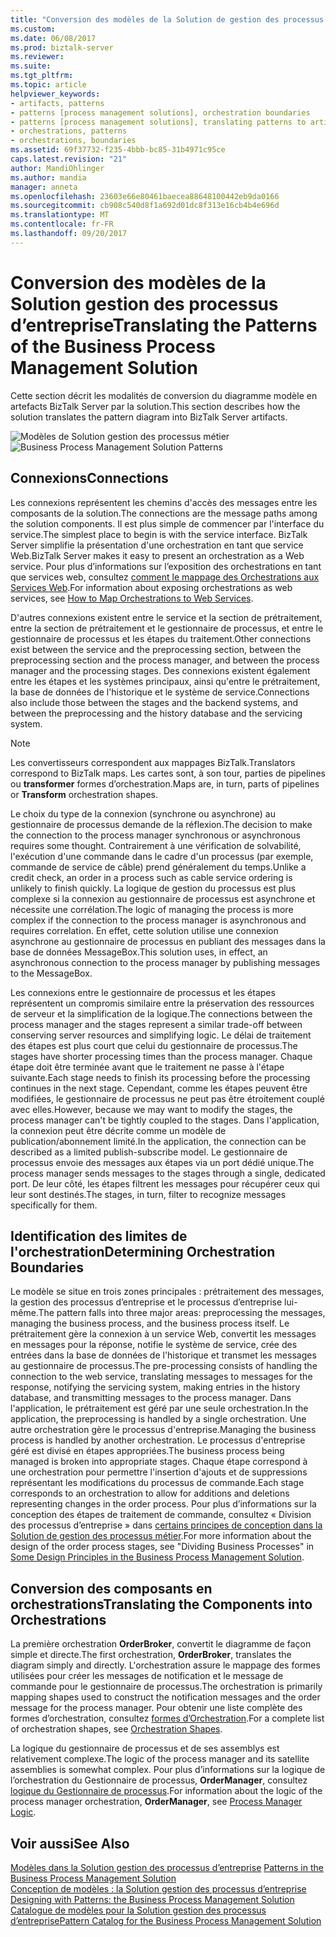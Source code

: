 ```yaml
---
title: "Conversion des modèles de la Solution de gestion des processus métier | Documents Microsoft"
ms.custom: 
ms.date: 06/08/2017
ms.prod: biztalk-server
ms.reviewer: 
ms.suite: 
ms.tgt_pltfrm: 
ms.topic: article
helpviewer_keywords:
- artifacts, patterns
- patterns [process management solutions], orchestration boundaries
- patterns [process management solutions], translating patterns to artifacts
- orchestrations, patterns
- orchestrations, boundaries
ms.assetid: 69f37732-f235-4bbb-bc85-31b4971c95ce
caps.latest.revision: "21"
author: MandiOhlinger
ms.author: mandia
manager: anneta
ms.openlocfilehash: 23603e66e80461baecea88648100442eb9da0166
ms.sourcegitcommit: cb908c540d8f1a692d01dc8f313e16cb4b4e696d
ms.translationtype: MT
ms.contentlocale: fr-FR
ms.lasthandoff: 09/20/2017
---
```

# <a name="translating-the-patterns-of-the-business-process-management-solution"></a><span data-ttu-id="1f9a8-102">Conversion des modèles de la Solution gestion des processus d’entreprise</span><span class="sxs-lookup"><span data-stu-id="1f9a8-102">Translating the Patterns of the Business Process Management Solution</span></span>
<span data-ttu-id="1f9a8-103">Cette section décrit les modalités de conversion du diagramme modèle en artefacts BizTalk Server par la solution.</span><span class="sxs-lookup"><span data-stu-id="1f9a8-103">This section describes how the solution translates the pattern diagram into BizTalk Server artifacts.</span></span>  
  
 <span data-ttu-id="1f9a8-104">![Modèles de Solution gestion des processus métier](../core/media/bts-cp-business-process-management-patterns.gif "bts_cp_Business_Process_Management_Patterns")</span><span class="sxs-lookup"><span data-stu-id="1f9a8-104">![Business Process Management Solution Patterns](../core/media/bts-cp-business-process-management-patterns.gif "bts_cp_Business_Process_Management_Patterns")</span></span>  
  
## <a name="connections"></a><span data-ttu-id="1f9a8-105">Connexions</span><span class="sxs-lookup"><span data-stu-id="1f9a8-105">Connections</span></span>  
 <span data-ttu-id="1f9a8-106">Les connexions représentent les chemins d'accès des messages entre les composants de la solution.</span><span class="sxs-lookup"><span data-stu-id="1f9a8-106">The connections are the message paths among the solution components.</span></span> <span data-ttu-id="1f9a8-107">Il est plus simple de commencer par l'interface du service.</span><span class="sxs-lookup"><span data-stu-id="1f9a8-107">The simplest place to begin is with the service interface.</span></span> <span data-ttu-id="1f9a8-108">BizTalk Server simplifie la présentation d'une orchestration en tant que service Web.</span><span class="sxs-lookup"><span data-stu-id="1f9a8-108">BizTalk Server makes it easy to present an orchestration as a Web service.</span></span> <span data-ttu-id="1f9a8-109">Pour plus d’informations sur l’exposition des orchestrations en tant que services web, consultez [comment le mappage des Orchestrations aux Services Web](../core/how-to-map-orchestrations-to-web-services.md).</span><span class="sxs-lookup"><span data-stu-id="1f9a8-109">For information about exposing orchestrations as web services, see [How to Map Orchestrations to Web Services](../core/how-to-map-orchestrations-to-web-services.md).</span></span>  
  
 <span data-ttu-id="1f9a8-110">D'autres connexions existent entre le service et la section de prétraitement, entre la section de prétraitement et le gestionnaire de processus, et entre le gestionnaire de processus et les étapes du traitement.</span><span class="sxs-lookup"><span data-stu-id="1f9a8-110">Other connections exist between the service and the preprocessing section, between the preprocessing section and the process manager, and between the process manager and the processing stages.</span></span> <span data-ttu-id="1f9a8-111">Des connexions existent également entre les étapes et les systèmes principaux, ainsi qu'entre le prétraitement, la base de données de l'historique et le système de service.</span><span class="sxs-lookup"><span data-stu-id="1f9a8-111">Connections also include those between the stages and the backend systems, and between the preprocessing and the history database and the servicing system.</span></span>  
  
> [!NOTE]
>  <span data-ttu-id="1f9a8-112">Les convertisseurs correspondent aux mappages BizTalk.</span><span class="sxs-lookup"><span data-stu-id="1f9a8-112">Translators correspond to BizTalk maps.</span></span> <span data-ttu-id="1f9a8-113">Les cartes sont, à son tour, parties de pipelines ou **transformer** formes d’orchestration.</span><span class="sxs-lookup"><span data-stu-id="1f9a8-113">Maps are, in turn, parts of pipelines or **Transform** orchestration shapes.</span></span>  
  
 <span data-ttu-id="1f9a8-114">Le choix du type de la connexion (synchrone ou asynchrone) au gestionnaire de processus demande de la réflexion.</span><span class="sxs-lookup"><span data-stu-id="1f9a8-114">The decision to make the connection to the process manager synchronous or asynchronous requires some thought.</span></span> <span data-ttu-id="1f9a8-115">Contrairement à une vérification de solvabilité, l'exécution d'une commande dans le cadre d'un processus (par exemple, commande de service de câble) prend généralement du temps.</span><span class="sxs-lookup"><span data-stu-id="1f9a8-115">Unlike a credit check, an order in a process such as cable service ordering is unlikely to finish quickly.</span></span> <span data-ttu-id="1f9a8-116">La logique de gestion du processus est plus complexe si la connexion au gestionnaire de processus est asynchrone et nécessite une corrélation.</span><span class="sxs-lookup"><span data-stu-id="1f9a8-116">The logic of managing the process is more complex if the connection to the process manager is asynchronous and requires correlation.</span></span> <span data-ttu-id="1f9a8-117">En effet, cette solution utilise une connexion asynchrone au gestionnaire de processus en publiant des messages dans la base de données MessageBox.</span><span class="sxs-lookup"><span data-stu-id="1f9a8-117">This solution uses, in effect, an asynchronous connection to the process manager by publishing messages to the MessageBox.</span></span>  
  
 <span data-ttu-id="1f9a8-118">Les connexions entre le gestionnaire de processus et les étapes représentent un compromis similaire entre la préservation des ressources de serveur et la simplification de la logique.</span><span class="sxs-lookup"><span data-stu-id="1f9a8-118">The connections between the process manager and the stages represent a similar trade-off between conserving server resources and simplifying logic.</span></span> <span data-ttu-id="1f9a8-119">Le délai de traitement des étapes est plus court que celui du gestionnaire de processus.</span><span class="sxs-lookup"><span data-stu-id="1f9a8-119">The stages have shorter processing times than the process manager.</span></span> <span data-ttu-id="1f9a8-120">Chaque étape doit être terminée avant que le traitement ne passe à l'étape suivante.</span><span class="sxs-lookup"><span data-stu-id="1f9a8-120">Each stage needs to finish its processing before the processing continues in the next stage.</span></span> <span data-ttu-id="1f9a8-121">Cependant, comme les étapes peuvent être modifiées, le gestionnaire de processus ne peut pas être étroitement couplé avec elles.</span><span class="sxs-lookup"><span data-stu-id="1f9a8-121">However, because we may want to modify the stages, the process manager can't be tightly coupled to the stages.</span></span> <span data-ttu-id="1f9a8-122">Dans l'application, la connexion peut être décrite comme un modèle de publication/abonnement limité.</span><span class="sxs-lookup"><span data-stu-id="1f9a8-122">In the application, the connection can be described as a limited publish-subscribe model.</span></span> <span data-ttu-id="1f9a8-123">Le gestionnaire de processus envoie des messages aux étapes via un port dédié unique.</span><span class="sxs-lookup"><span data-stu-id="1f9a8-123">The process manager sends messages to the stages through a single, dedicated port.</span></span> <span data-ttu-id="1f9a8-124">De leur côté, les étapes filtrent les messages pour récupérer ceux qui leur sont destinés.</span><span class="sxs-lookup"><span data-stu-id="1f9a8-124">The stages, in turn, filter to recognize messages specifically for them.</span></span>  
  
## <a name="determining-orchestration-boundaries"></a><span data-ttu-id="1f9a8-125">Identification des limites de l'orchestration</span><span class="sxs-lookup"><span data-stu-id="1f9a8-125">Determining Orchestration Boundaries</span></span>  
 <span data-ttu-id="1f9a8-126">Le modèle se situe en trois zones principales : prétraitement des messages, la gestion des processus d’entreprise et le processus d’entreprise lui-même.</span><span class="sxs-lookup"><span data-stu-id="1f9a8-126">The pattern falls into three major areas: preprocessing the messages, managing the business process, and the business process itself.</span></span> <span data-ttu-id="1f9a8-127">Le prétraitement gère la connexion à un service Web, convertit les messages en messages pour la réponse, notifie le système de service, crée des entrées dans la base de données de l'historique et transmet les messages au gestionnaire de processus.</span><span class="sxs-lookup"><span data-stu-id="1f9a8-127">The pre-processing consists of handling the connection to the web service, translating messages to messages for the response, notifying the servicing system, making entries in the history database, and transmitting messages to the process manager.</span></span> <span data-ttu-id="1f9a8-128">Dans l'application, le prétraitement est géré par une seule orchestration.</span><span class="sxs-lookup"><span data-stu-id="1f9a8-128">In the application, the preprocessing is handled by a single orchestration.</span></span> <span data-ttu-id="1f9a8-129">Une autre orchestration gère le processus d'entreprise.</span><span class="sxs-lookup"><span data-stu-id="1f9a8-129">Managing the business process is handled by another orchestration.</span></span> <span data-ttu-id="1f9a8-130">Le processus d'entreprise géré est divisé en étapes appropriées.</span><span class="sxs-lookup"><span data-stu-id="1f9a8-130">The business process being managed is broken into appropriate stages.</span></span> <span data-ttu-id="1f9a8-131">Chaque étape correspond à une orchestration pour permettre l'insertion d'ajouts et de suppressions représentant les modifications du processus de commande.</span><span class="sxs-lookup"><span data-stu-id="1f9a8-131">Each stage corresponds to an orchestration to allow for additions and deletions representing changes in the order process.</span></span> <span data-ttu-id="1f9a8-132">Pour plus d’informations sur la conception des étapes de traitement de commande, consultez « Division des processus d’entreprise » dans [certains principes de conception dans la Solution de gestion des processus métier](../core/some-design-principles-in-the-business-process-management-solution.md).</span><span class="sxs-lookup"><span data-stu-id="1f9a8-132">For more information about the design of the order process stages, see "Dividing Business Processes" in [Some Design Principles in the Business Process Management Solution](../core/some-design-principles-in-the-business-process-management-solution.md).</span></span>  
  
## <a name="translating-the-components-into-orchestrations"></a><span data-ttu-id="1f9a8-133">Conversion des composants en orchestrations</span><span class="sxs-lookup"><span data-stu-id="1f9a8-133">Translating the Components into Orchestrations</span></span>  
 <span data-ttu-id="1f9a8-134">La première orchestration **OrderBroker**, convertit le diagramme de façon simple et directe.</span><span class="sxs-lookup"><span data-stu-id="1f9a8-134">The first orchestration, **OrderBroker**, translates the diagram simply and directly.</span></span> <span data-ttu-id="1f9a8-135">L'orchestration assure le mappage des formes utilisées pour créer les messages de notification et le message de commande pour le gestionnaire de processus.</span><span class="sxs-lookup"><span data-stu-id="1f9a8-135">The orchestration is primarily mapping shapes used to construct the notification messages and the order message for the process manager.</span></span> <span data-ttu-id="1f9a8-136">Pour obtenir une liste complète des formes d’orchestration, consultez [formes d’Orchestration](../core/orchestration-shapes.md).</span><span class="sxs-lookup"><span data-stu-id="1f9a8-136">For a complete list of orchestration shapes, see [Orchestration Shapes](../core/orchestration-shapes.md).</span></span>  
  
 <span data-ttu-id="1f9a8-137">La logique du gestionnaire de processus et de ses assemblys est relativement complexe.</span><span class="sxs-lookup"><span data-stu-id="1f9a8-137">The logic of the process manager and its satellite assemblies is somewhat complex.</span></span> <span data-ttu-id="1f9a8-138">Pour plus d’informations sur la logique de l’orchestration du Gestionnaire de processus, **OrderManager**, consultez [logique du Gestionnaire de processus](../core/process-manager-logic.md).</span><span class="sxs-lookup"><span data-stu-id="1f9a8-138">For information about the logic of the process manager orchestration, **OrderManager**, see [Process Manager Logic](../core/process-manager-logic.md).</span></span>  
  
## <a name="see-also"></a><span data-ttu-id="1f9a8-139">Voir aussi</span><span class="sxs-lookup"><span data-stu-id="1f9a8-139">See Also</span></span>  
 <span data-ttu-id="1f9a8-140">[Modèles dans la Solution gestion des processus d’entreprise](../core/patterns-in-the-business-process-management-solution.md) </span><span class="sxs-lookup"><span data-stu-id="1f9a8-140">[Patterns in the Business Process Management Solution](../core/patterns-in-the-business-process-management-solution.md) </span></span>  
 <span data-ttu-id="1f9a8-141">[Conception de modèles : la Solution gestion des processus d’entreprise](../core/designing-with-patterns-the-business-process-management-solution.md) </span><span class="sxs-lookup"><span data-stu-id="1f9a8-141">[Designing with Patterns: the Business Process Management Solution](../core/designing-with-patterns-the-business-process-management-solution.md) </span></span>  
 [<span data-ttu-id="1f9a8-142">Catalogue de modèles pour la Solution gestion des processus d’entreprise</span><span class="sxs-lookup"><span data-stu-id="1f9a8-142">Pattern Catalog for the Business Process Management Solution</span></span>](../core/pattern-catalog-for-the-business-process-management-solution.md)